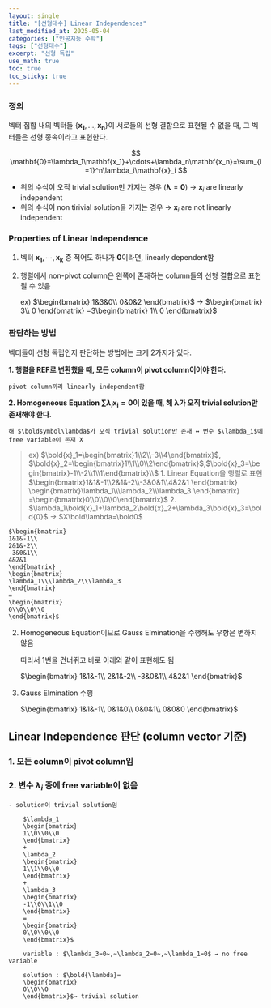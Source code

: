 ```yaml
---
layout: single
title: "[선형대수] Linear Independences"
last_modified_at: 2025-05-04
categories: ["인공지능 수학"]
tags: ["선형대수"]
excerpt: "선형 독립"
use_math: true
toc: true
toc_sticky: true
---
```



### 정의

벡터 집합 내의 벡터들 $\{\mathbf{x_1},\dots,\mathbf{x_n}\}$이 서로들의 선형 결합으로 표현될 수 없을 때, 그 벡터들은 선형 종속이라고 표현한다.

$$
\mathbf{0}=\lambda_1\mathbf{x_1}+\cdots+\lambda_n\mathbf{x_n}=\sum_{i=1}^n\lambda_i\mathbf{x}_i
$$

- 위의 수식이 오직 trivial solution만 가지는 경우 $(\boldsymbol\lambda=\mathbf{0})$ → $\mathbf{x}_i$ are linearly independent
- 위의 수식이 non tirivial solution을 가지는 경우 → $\mathbf{x}_i$ are not linearly independent

### Properties of Linear Independence

1. 벡터 $\mathbf{x_1},\cdots,\mathbf{x_k}$ 중 적어도 하나가 $\mathbf{0}$이라면, linearly dependent함
2. 행렬에서 non-pivot column은 왼쪽에 존재하는 column들의 선형 결합으로 표현될 수 있음
    
    ex) $\begin{bmatrix}
    1&3&0\\
    0&0&2
    \end{bmatrix}$ → $\begin{bmatrix}
    3\\
    0
    \end{bmatrix}
    =3\begin{bmatrix}
    1\\
    0
    \end{bmatrix}$

### 판단하는 방법

벡터들이 선형 독립인지 판단하는 방법에는 크게 2가지가 있다.

**1. 행렬을 REF로 변환했을 때, 모든 column이 pivot column이어야 한다.**
    
    pivot column끼리 linearly independent함
    
**2. Homogeneous Equation $\sum\lambda_i\mathbf{x_i}=\mathbf{0}$이 있을 때, 해 $\boldsymbol\lambda$가 오직 trivial solution만 존재해야 한다.**
    
    해 $\boldsymbol\lambda$가 오직 trivial solution만 존재 ↔ 변수 $\lambda_i$에 free variable이 존재 X
    
> ex) $\bold{x}_1=\begin{bmatrix}1\\2\\-3\\4\end{bmatrix}$, $\bold{x}_2=\begin{bmatrix}1\\1\\0\\2\end{bmatrix}$,$\bold{x}_3=\begin{bmatrix}-1\\-2\\1\\1\end{bmatrix}\\$
	1. Linear Equation을 행렬로 표현
        $\begin{bmatrix}1&1&-1\\2&1&-2\\-3&0&1\\4&2&1    \end{bmatrix}
    \begin{bmatrix}\lambda_1\\\lambda_2\\\lambda_3    \end{bmatrix}
    =\begin{bmatrix}0\\0\\0\\0\end{bmatrix}$
    2. 
    $\lambda_1\bold{x}_1+\lambda_2\bold{x}_2+\lambda_3\bold{x}_3=\bold{0}$ → $X\bold\lambda=\bold0$
    
    $\begin{bmatrix}
    1&1&-1\\
    2&1&-2\\
    -3&0&1\\
    4&2&1
    \end{bmatrix}
    \begin{bmatrix}
    \lambda_1\\\lambda_2\\\lambda_3
    \end{bmatrix}
    =
    \begin{bmatrix}
    0\\0\\0\\0
    \end{bmatrix}$
    
2. Homogeneous Equation이므로 Gauss Elmination을 수행해도 우항은 변하지 않음
    
    따라서 1번을 건너뛰고 바로 아래와 같이 표현해도 됨
    
    $\begin{bmatrix}
    1&1&-1\\
    2&1&-2\\
    -3&0&1\\
    4&2&1
    \end{bmatrix}$
    
3. Gauss Elmination 수행
    
    $\begin{bmatrix}
    1&1&-1\\
    0&1&0\\
    0&0&1\\
    0&0&0
    \end{bmatrix}$
    
## Linear Independence 판단 (column vector 기준)

### 1. 모든 column이 pivot column임

### 2. 변수 $\lambda_i$ 중에 free variable이 없음
    - solution이 trivial solution임
        
        $\lambda_1
        \begin{bmatrix}
        1\\0\\0\\0
        \end{bmatrix}
        +
        \lambda_2
        \begin{bmatrix}
        1\\1\\0\\0
        \end{bmatrix}
        +
        \lambda_3
        \begin{bmatrix}
        -1\\0\\1\\0
        \end{bmatrix}
        =
        \begin{bmatrix}
        0\\0\\0\\0
        \end{bmatrix}$
        
        variable : $\lambda_3=0~,~\lambda_2=0~,~\lambda_1=0$ → no free variable
        
        solution : $\bold{\lambda}=
        \begin{bmatrix}
        0\\0\\0
        \end{bmatrix}$→ trivial solution
        
</aside>

